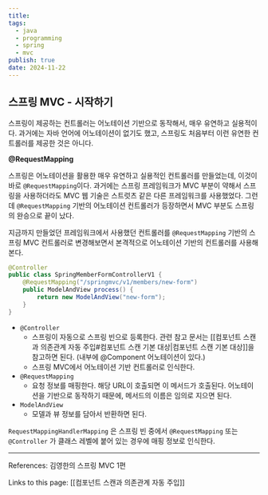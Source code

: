 ```yaml
---
title: 
tags:
  - java
  - programming
  - spring
  - mvc
publish: true
date: 2024-11-22
---
```

## 스프링 MVC - 시작하기
스프링이 제공하는 컨트롤러는 어노테이션 기반으로 동작해서, 매우 유연하고 실용적이다. 과거에는 자바 언어에 어노테이션이 없기도 했고, 스프링도 처음부터 이런 유연한 컨트롤러를 제공한 것은 아니다.

**@RequestMapping**

스프링은 어노테이션을 활용한 매우 유연하고 실용적인 컨트롤러를 만들었는데, 이것이 바로 `@RequestMapping`이다. 과거에는 스프링 프레임워크가 MVC 부분이 약해서 스프링을 사용하더라도 MVC 웹 기술은 스트럿츠 같은 다른 프레임워크를 사용했었다. 그런데 `@RequestMapping` 기반의 어노테이션 컨트롤러가 등장하면서 MVC 부분도 스프링의 완승으로 끝이 났다.

지금까지 만들었던 프레임워크에서 사용했던 컨트롤러를 `@RequestMapping` 기반의 스프링 MVC 컨트롤러로 변경해보면서 본격적으로 어노테이션 기반의 컨트롤러를 사용해본다.

```java title="SpringMemberFormControllerV1.java"
@Controller  
public class SpringMemberFormControllerV1 {  
    @RequestMapping("/springmvc/v1/members/new-form")  
    public ModelAndView process() {  
        return new ModelAndView("new-form");  
    }  
}
```

- `@Controller`
	- 스프링이 자동으로 스프링 빈으로 등록한다. 관련 참고 문서는 [[컴포넌트 스캔과 의존관계 자동 주입#컴포넌트 스캔 기본 대상|컴포넌트 스캔 기본 대상]]을 참고하면 된다. (내부에 @Component 어노테이션이 있다.)
	- 스프링 MVC에서 어노테이션 기반 컨트롤러로 인식한다.
- `@RequestMapping`
	- 요청 정보를 매핑한다. 해당 URL이 호출되면 이 메서드가 호출된다. 어노테이션을 기반으로 동작하기 때문에, 메서드의 이름은 임의로 지으면 된다.
- `ModelAndView`
	- 모델과 뷰 정보를 담아서 반환하면 된다.

`RequestMappingHandlerMapping` 은 스프링 빈 중에서 `@RequestMapping` 또는 `@Controller` 가 클래스 레벨에 붙어 있는 경우에 매핑 정보로 인식한다.


---
References: 김영한의 스프링 MVC 1편

Links to this page: [[컴포넌트 스캔과 의존관계 자동 주입]]